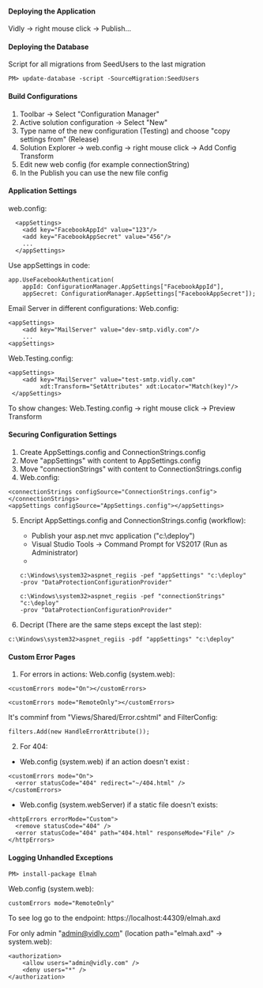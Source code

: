 ﻿#### Deploying the Application
Vidly -> right mouse click -> Publish...

#### Deploying the Database
Script for all migrations from SeedUsers to the last migration
```
PM> update-database -script -SourceMigration:SeedUsers
```

#### Build Configurations
1. Toolbar -> Select "Configuration Manager"
2. Active solution configuration -> Select "New"
3. Type name of the new configuration (Testing) and choose "copy settings from" (Release)
4. Solution Explorer -> web.config -> right mouse click -> Add Config Transform
5. Edit new web config (for example connectionString)
6. In the Publish you can use the new file config

#### Application Settings
web.config:
```
  <appSettings>
    <add key="FacebookAppId" value="123"/>
    <add key="FacebookAppSecret" value="456"/>
    ...
  </appSettings>
```
Use appSettings in code:
```
app.UseFacebookAuthentication(
	appId: ConfigurationManager.AppSettings["FacebookAppId"],
	appSecret: ConfigurationManager.AppSettings["FacebookAppSecret"]);
```

Email Server in different configurations:
Web.config:
```
<appSettings>
	<add key="MailServer" value="dev-smtp.vidly.com"/>
	...
<appSettings>
```
Web.Testing.config:
```
<appSettings>
	<add key="MailServer" value="test-smtp.vidly.com"
         xdt:Transform="SetAttributes" xdt:Locator="Match(key)"/>
 </appSettings>
```
To show changes:
Web.Testing.config -> right mouse click -> Preview Transform

#### Securing Configuration Settings
1. Create AppSettings.config and ConnectionStrings.config
2. Move "appSettings" with content to AppSettings.config
3. Move "connectionStrings" with content to ConnectionStrings.config
4. Web.config:
```
<connectionStrings configSource="ConnectionStrings.config"></connectionStrings>
<appSettings configSource="AppSettings.config"></appSettings>
```
5. Encript AppSettings.config and ConnectionStrings.config (workflow):
	- Publish your asp.net mvc application ("c:\deploy")
	- Visual Studio Tools -> Command Prompt for VS2017 (Run as Administrator)
	- 
	```
	c:\Windows\system32>aspnet_regiis -pef "appSettings" "c:\deploy" 
	-prov "DataProtectionConfigurationProvider"
	```
	```
	c:\Windows\system32>aspnet_regiis -pef "connectionStrings" "c:\deploy" 
	-prov "DataProtectionConfigurationProvider"
	```

6. Decript (There are the same steps except the last step):
```
c:\Windows\system32>aspnet_regiis -pdf "appSettings" "c:\deploy"
```

#### Custom Error Pages
1. For errors in actions:
Web.config (system.web):
```
<customErrors mode="On"></customErrors>
```
```
<customErrors mode="RemoteOnly"></customErrors>
```

It's comminf from "Views/Shared/Error.cshtml" and FilterConfig:
```
filters.Add(new HandleErrorAttribute());
```

2. For 404:  
- Web.config (system.web) if an action doesn't exist :
```
<customErrors mode="On">
  <error statusCode="404" redirect="~/404.html" />
</customErrors>
```

- Web.config (system.webServer) if a static file doesn't exists:
```
<httpErrors errorMode="Custom">
  <remove statusCode="404" />
  <error statusCode="404" path="404.html" responseMode="File" />
</httpErrors>
```

#### Logging Unhandled Exceptions
```
PM> install-package Elmah
```
Web.config (system.web):
```
customErrors mode="RemoteOnly"
```
To see log go to the endpoint:
https://localhost:44309/elmah.axd

For only admin "admin@vidly.com" (location path="elmah.axd" -> system.web):
```
<authorization>
    <allow users="admin@vidly.com" />
    <deny users="*" />
</authorization>
```



